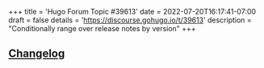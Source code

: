 +++
title = 'Hugo Forum Topic #39613'
date = 2022-07-20T16:17:41-07:00
draft = false
details = 'https://discourse.gohugo.io/t/39613'
description = "Conditionally range over release notes by version"
+++

## [Changelog](/products/software/details/changelog/)
